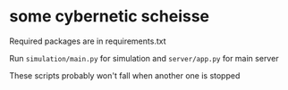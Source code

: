 # some cybernetic scheisse

Required packages are in requirements.txt

Run `simulation/main.py` for simulation and `server/app.py` for main server

These scripts probably won't fall when another one is stopped